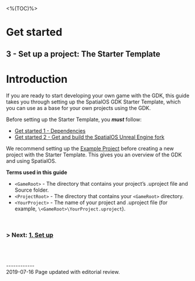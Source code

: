<%(TOC)%>

# Get started

## 3 - Set up a project: The Starter Template

# Introduction

If you are ready to start developing your own game with the GDK, this guide takes you through setting up the SpatialOS GDK Starter Template, which you can use as a base for your own projects using the GDK.

Before setting up the  Starter Template, you _**must**_ follow:

  * [Get started 1 - Dependencies]({{urlRoot}}/content/get-started/dependencies)
  * [Get started 2 - Get and build the SpatialOS Unreal Engine fork]({{urlRoot}}/content/get-started/build-unreal-fork)

We recommend setting up the [Example Project]({{urlRoot}}/content/get-started/example-project/exampleproject-intro) before creating a new project with the Starter Template. This gives you an overview of the GDK and using SpatialOS.

**Terms used in this guide**</br>

- `<GameRoot>` - The directory that contains your project’s .uproject file and Source folder.
- `<ProjectRoot>` - The directory that contains your `<GameRoot>` directory.
- `<YourProject>` - The name of your project and .uproject file (for example, `\<GameRoot>\YourProject.uproject`).

</br>

 ### **> Next:** [1. Set up]({{urlRoot}}/content/get-started/starter-template/get-started-template-setup)

<br/>

<br/>------------<br/>2019-07-16 Page updated with editorial review.<br/>